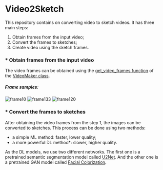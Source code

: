 # Video2Sketch

This repository contains on converting video to sketch videos. It has three main steps:
1. Obtain frames from the input video;
2. Convert the frames to sketches;
3. Create video using the sketch frames.

### * Obtain frames from the input video
The video frames can be obtained using the [get_video_frames function](https://github.com/bekhzod-olimov/Create-Image-Video-Sketch/blob/e8730aaaec2d50665fb49a766194f8cc3e6ff9d7/utils.py#L14C5-L34C56) of the [VideoMaker class](https://github.com/bekhzod-olimov/Create-Image-Video-Sketch/blob/899c258091f561b82820e3650b27fab3d2a961ce/utils.py).
##### Frame samples:

![frame10](https://github.com/bekhzod-olimov/Create-Image-Video-Sketch/assets/50166164/c6ce1f18-3a5e-4cc2-99d6-45e354a15016)
![frame133](https://github.com/bekhzod-olimov/Create-Image-Video-Sketch/assets/50166164/2d3d0592-3a25-43d2-aeea-b19ea185328d)
![frame120](https://github.com/bekhzod-olimov/Create-Image-Video-Sketch/assets/50166164/1e3bc0a7-edbc-4737-944a-dfa5e5b22115)


### * Convert the frames to sketches
After obtaining the video frames from the step 1, the images can be converted to sketches. This process can be done using two methods:

- a simple ML method: faster, lower quality;
- a more powerful DL method*: slower, higher quality.
  
As the DL models, we use two different networks. The first one is a pretrained semantic segmentation model called [U2Net](https://github.com/xuebinqin/U-2-Net).
And the other one is a pretrained GAN model called [Facial Colorization](https://github.com/SystemErrorWang/FacialCartoonization).
